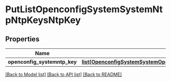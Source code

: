 # PutListOpenconfigSystemSystemNtpNtpKeysNtpKey

## Properties
Name | Type | Description | Notes
------------ | ------------- | ------------- | -------------
**openconfig_systemntp_key** | [**list[OpenconfigSystemSystemOpenconfigsystemsystemNtpNtpkeysNtpkey]**](OpenconfigSystemSystemOpenconfigsystemsystemNtpNtpkeysNtpkey.md) |  | [optional] 

[[Back to Model list]](../README.md#documentation-for-models) [[Back to API list]](../README.md#documentation-for-api-endpoints) [[Back to README]](../README.md)


